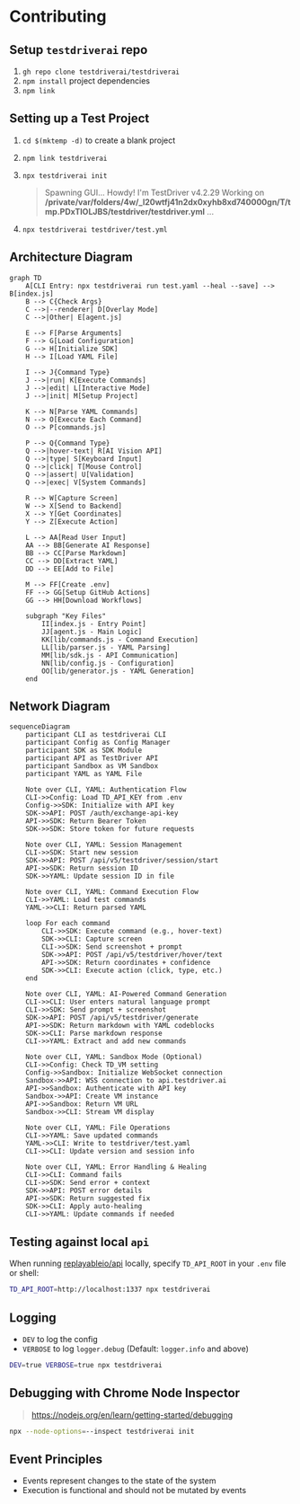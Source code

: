 # Contributing

## Setup `testdriverai` repo

1. `gh repo clone testdriverai/testdriverai`
1. `npm install` project dependencies
1. `npm link`

## Setting up a Test Project

1. `cd $(mktemp -d)` to create a blank project
1. `npm link testdriverai`
1. `npx testdriverai init`

   > Spawning GUI...
   > Howdy! I'm TestDriver v4.2.29
   > Working on **/private/var/folders/4w/\_l20wtfj41n2dx0xyhb8xd740000gn/T/tmp.PDxTlOLJBS/testdriver/testdriver.yml**
   > ...

1. `npx testdriverai testdriver/test.yml`

## Architecture Diagram

```mermaid
graph TD
    A[CLI Entry: npx testdriverai run test.yaml --heal --save] --> B[index.js]
    B --> C{Check Args}
    C -->|--renderer| D[Overlay Mode]
    C -->|Other| E[agent.js]

    E --> F[Parse Arguments]
    F --> G[Load Configuration]
    G --> H[Initialize SDK]
    H --> I[Load YAML File]

    I --> J{Command Type}
    J -->|run| K[Execute Commands]
    J -->|edit| L[Interactive Mode]
    J -->|init| M[Setup Project]

    K --> N[Parse YAML Commands]
    N --> O[Execute Each Command]
    O --> P[commands.js]

    P --> Q{Command Type}
    Q -->|hover-text| R[AI Vision API]
    Q -->|type| S[Keyboard Input]
    Q -->|click| T[Mouse Control]
    Q -->|assert| U[Validation]
    Q -->|exec| V[System Commands]

    R --> W[Capture Screen]
    W --> X[Send to Backend]
    X --> Y[Get Coordinates]
    Y --> Z[Execute Action]

    L --> AA[Read User Input]
    AA --> BB[Generate AI Response]
    BB --> CC[Parse Markdown]
    CC --> DD[Extract YAML]
    DD --> EE[Add to File]

    M --> FF[Create .env]
    FF --> GG[Setup GitHub Actions]
    GG --> HH[Download Workflows]

    subgraph "Key Files"
        II[index.js - Entry Point]
        JJ[agent.js - Main Logic]
        KK[lib/commands.js - Command Execution]
        LL[lib/parser.js - YAML Parsing]
        MM[lib/sdk.js - API Communication]
        NN[lib/config.js - Configuration]
        OO[lib/generator.js - YAML Generation]
    end
```

## Network Diagram

```mermaid
sequenceDiagram
    participant CLI as testdriverai CLI
    participant Config as Config Manager
    participant SDK as SDK Module
    participant API as TestDriver API
    participant Sandbox as VM Sandbox
    participant YAML as YAML File

    Note over CLI, YAML: Authentication Flow
    CLI->>Config: Load TD_API_KEY from .env
    Config->>SDK: Initialize with API key
    SDK->>API: POST /auth/exchange-api-key
    API->>SDK: Return Bearer Token
    SDK->>SDK: Store token for future requests

    Note over CLI, YAML: Session Management
    CLI->>SDK: Start new session
    SDK->>API: POST /api/v5/testdriver/session/start
    API->>SDK: Return session ID
    SDK->>YAML: Update session ID in file

    Note over CLI, YAML: Command Execution Flow
    CLI->>YAML: Load test commands
    YAML->>CLI: Return parsed YAML

    loop For each command
        CLI->>SDK: Execute command (e.g., hover-text)
        SDK->>CLI: Capture screen
        CLI->>SDK: Send screenshot + prompt
        SDK->>API: POST /api/v5/testdriver/hover/text
        API->>SDK: Return coordinates + confidence
        SDK->>CLI: Execute action (click, type, etc.)
    end

    Note over CLI, YAML: AI-Powered Command Generation
    CLI->>CLI: User enters natural language prompt
    CLI->>SDK: Send prompt + screenshot
    SDK->>API: POST /api/v5/testdriver/generate
    API->>SDK: Return markdown with YAML codeblocks
    SDK->>CLI: Parse markdown response
    CLI->>YAML: Extract and add new commands

    Note over CLI, YAML: Sandbox Mode (Optional)
    CLI->>Config: Check TD_VM setting
    Config->>Sandbox: Initialize WebSocket connection
    Sandbox->>API: WSS connection to api.testdriver.ai
    API->>Sandbox: Authenticate with API key
    Sandbox->>API: Create VM instance
    API->>Sandbox: Return VM URL
    Sandbox->>CLI: Stream VM display

    Note over CLI, YAML: File Operations
    CLI->>YAML: Save updated commands
    YAML->>CLI: Write to testdriver/test.yaml
    CLI->>CLI: Update version and session info

    Note over CLI, YAML: Error Handling & Healing
    CLI->>CLI: Command fails
    CLI->>SDK: Send error + context
    SDK->>API: POST error details
    API->>SDK: Return suggested fix
    SDK->>CLI: Apply auto-healing
    CLI->>YAML: Update commands if needed
```

## Testing against local `api`

When running [replayableio/api](https://github.com/replayableio/api/) locally, specify `TD_API_ROOT` in your `.env` file or shell:

```sh
TD_API_ROOT=http://localhost:1337 npx testdriverai
```

## Logging

- `DEV` to log the config
- `VERBOSE` to log `logger.debug` (Default: `logger.info` and above)

```sh
DEV=true VERBOSE=true npx testdriverai
```

## Debugging with Chrome Node Inspector

> https://nodejs.org/en/learn/getting-started/debugging

```sh
npx --node-options=--inspect testdriverai init
```

## Event Principles

- Events represent changes to the state of the system
- Execution is functional and should not be mutated by events
